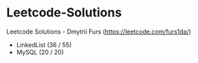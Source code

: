 # Leetcode-Solutions
Leetcode Solutions - Dmytrii Furs (https://leetcode.com/furs1da/)

- LinkedList (36 / 55)
- MySQL (20 / 20)
